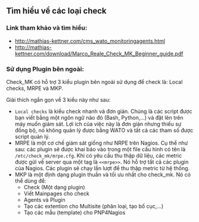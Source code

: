 ## Tìm hiểu về các loại check

### Link tham khảo và tìm hiểu:

- http://mathias-kettner.com/cms_wato_monitoringagents.html
- http://mathias-kettner.com/download/Marco_Reale_Check_MK_Beginner_guide.pdf

### Sử dụng Plugin bên ngoài:

Check_MK có hỗ trợ 3 kiểu plugin bên ngoài sử dụng để check là: Local checks, MRPE và MKP.

Giải thích ngắn gọn về 3 kiểu này như sau:

- `Local checks` là kiểu check nhanh và đơn giản. Chúng là các script được bạn viết bằng một ngôn ngữ nào đó (Bash, Python,...) và đặt lên trên máy muốn giám sát. Lợi ích của việc này là đơn giản nhưng thiếu sự đồng bộ, nó không quản lý được bằng WATO và tất cả các tham số được script quản lý.
- MRPE là một cơ chế giám sát giống như NRPE trên Nagios. Cụ thể như sau: các plugin sẽ được khai báo vào trong một file cấu hình có tên là `/etc/check_mk/mrpe.cfg`. Khi có yêu cầu thu thập dữ liệu, các metric được gửi về server qua một tag là `<<mrpe>>`. Nó hỗ trợ tất cả các plugin của Nagios. Các plugin sẽ chạy lần lượt để thu thập metric từ hệ thống.
- MKP là một định dạng plugin thuần và tối ưu nhất cho check_mk. Nó có thể dùng để:
	- Check (Một dạng plugin)
	- Viết Mainpages cho check
	- Agents và Plugin
	- Tạo các extention cho Multisite (phân loại, tạo bố cục,...)
	- Tạo các mẫu (template) cho PNP4Nagios
